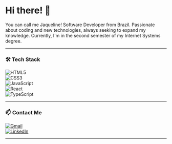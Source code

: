 # Hi there! 👋

You can call me Jaqueline! Software Developer from Brazil. Passionate about coding and new technologies, always seeking to expand my knowledge. Currently, I'm in the second semester of my Internet Systems degree.

---


### 🛠 Tech Stack

![HTML5](https://img.shields.io/badge/-HTML5-E34F26?style=flat-square&logo=html5&logoColor=white)  
![CSS3](https://img.shields.io/badge/-CSS3-1572B6?style=flat-square&logo=css3)  
![JavaScript](https://img.shields.io/badge/-JavaScript-F7DF1E?style=flat-square&logo=javascript&logoColor=black)    
![React](https://img.shields.io/badge/-React-61DAFB?style=flat-square&logo=react)  
![TypeScript](https://img.shields.io/badge/TypeScript-3178C6?logo=typescript&logoColor=white&style=for-the-badge)



---

### 📫 Contact Me

[![Gmail](https://img.shields.io/badge/-Gmail-D14836?style=flat-square&logo=gmail&logoColor=white)](mailto:jbvbrechol1908@gmail.com)  
[![LinkedIn](https://img.shields.io/badge/-LinkedIn-0077B5?style=flat-square&logo=linkedin&logoColor=white)](https://www.linkedin.com/in/jaquelinevieiradev/)  

---
